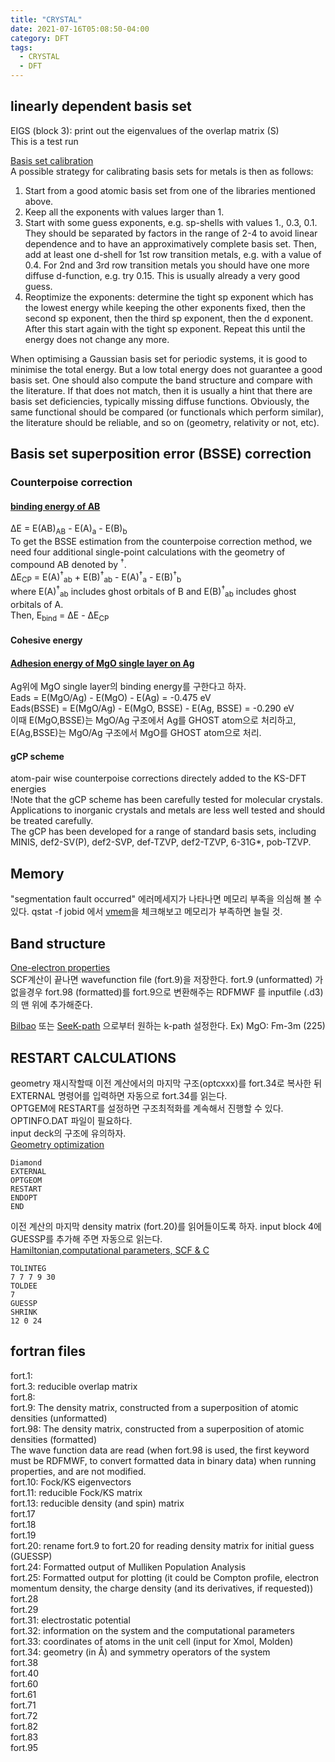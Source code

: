 ```yaml
---
title: "CRYSTAL"
date: 2021-07-16T05:08:50-04:00
category: DFT
tags:
  - CRYSTAL
  - DFT
---
```


## linearly dependent basis set ##
EIGS (block 3): print out the eigenvalues of the overlap matrix (S)  
                This is a test run  

[Basis set calibration](https://tutorials.crystalsolutions.eu/tutorial.html?td=metals&tf=index)  
A possible strategy for calibrating basis sets for metals is then as follows:  
1) Start from a good atomic basis set from one of the libraries mentioned above.  
2) Keep all the exponents with values larger than 1.  
3) Start with some guess exponents, e.g. sp-shells with values 1., 0.3, 0.1. They should be separated by factors in the range of 2-4 to avoid linear dependence and to have an approximatively complete basis set. Then, add at least one d-shell for 1st row transition metals, e.g. with a value of 0.4. For 2nd and 3rd row transition metals you should have one more diffuse d-function, e.g. try 0.15. This is usually already a very good guess.
4) Reoptimize the exponents: determine the tight sp exponent which has the lowest energy while keeping the other exponents fixed, then the second sp exponent, then the third sp exponent, then the d exponent. After this start again with the tight sp exponent. Repeat this until the energy does not change any more.  

When optimising a Gaussian basis set for periodic systems, it is good to minimise the total energy. But a low total energy does not guarantee a good basis set. One should also compute the band structure and compare with the literature. If that does not match, then it is usually a hint that there are basis set deficiencies, typically missing diffuse functions. Obviously, the same functional should be compared (or functionals which perform similar), the literature should be reliable, and so on (geometry, relativity or not, etc).  

## Basis set superposition error (BSSE) correction
### Counterpoise correction
#### [binding energy of AB]((https://www.youtube.com/watch?v=zwDwOqtSmEQ))
ΔE = E(AB)<sub>AB</sub> - E(A)<sub>a</sub> - E(B)<sub>b</sub>  
To get the BSSE estimation from the counterpoise correction method, we need four additional single-point calculations with the geometry of compound AB denoted by <sup>&#8224;</sup>.  
ΔE<sub>CP</sub> = E(A)<sup>&#8224;</sup><sub>ab</sub> + E(B)<sup>&#8224;</sup><sub>ab</sub> - E(A)<sup>&#8224;</sup><sub>a</sub> - E(B)<sup>&#8224;</sup><sub>b</sub>  
where E(A)<sup>&#8224;</sup><sub>ab</sub> includes ghost orbitals of B and E(B)<sup>&#8224;</sup><sub>ab</sub> includes ghost orbitals of A.  
Then, E<sub>bind</sub> = ΔE - ΔE<sub>CP</sub>  

#### Cohesive energy

#### [Adhesion energy of MgO single layer on Ag](https://tutorials.crystalsolutions.eu/tutorial.html?td=interfaces&tf=inter_tut#Table_1)
Ag위에 MgO single layer의 binding energy를 구한다고 하자.  
Eads       = E(MgO/Ag) - E(MgO)       - E(Ag)  = -0.475 eV  
Eads(BSSE) = E(MgO/Ag) - E(MgO, BSSE) - E(Ag, BSSE)  = -0.290 eV  
이때 E(MgO,BSSE)는 MgO/Ag 구조에서 Ag를 GHOST atom으로 처리하고, E(Ag,BSSE)는 MgO/Ag 구조에서 MgO를 GHOST atom으로 처리.  

####  gCP scheme
atom-pair wise counterpoise corrections directely added to the KS-DFT energies  
!Note that the gCP scheme has been carefully tested for molecular crystals. Applications to inorganic crystals and metals are less well tested and should be treated carefully.  
The gCP has been developed for a range of standard basis sets, including MINIS, def2-SV(P), def2-SVP, def-TZVP, def2-TZVP, 6-31G*, pob-TZVP.  





## Memory
"segmentation fault occurred" 에러메세지가 나타나면 메모리 부족을 의심해 볼 수 있다. qstat -f jobid  에서 [vmem](https://unix.stackexchange.com/questions/167891/about-mem-and-vmem)을 체크해보고 메모리가 부족하면 늘릴 것.  

## Band structure
[One-electron properties](http://tutorials.crystalsolutions.eu/tutorial.html?td=properties&tf=properties_tut)  
SCF계산이 끝나면 wavefunction file (fort.9)을 저장한다. fort.9 (unformatted) 가 없을경우 fort.98 (formatted)를 fort.9으로 변환해주는 RDFMWF 를 inputfile (.d3)의 맨 위에 추가해준다.  


[Bilbao](https://www.cryst.ehu.es/cgi-bin/cryst/programs/nph-kv-list) 또는 [SeeK-path](https://www.materialscloud.org/work/tools/seekpath) 으로부터 원하는 k-path 설정한다.
Ex) MgO: Fm-3m (225)

## 

## RESTART CALCULATIONS

geometry 재시작할때 이전 계산에서의 마지막 구조(optcxxx)를 fort.34로 복사한 뒤 EXTERNAL 명령어를 입력하면 자동으로 fort.34를 읽는다.  
OPTGEM에 RESTART를 설정하면 구조최적화를 계속해서 진행할 수 있다. OPTINFO.DAT 파일이 필요하다.  
input deck의 구조에 유의하자.  
[Geometry optimization](http://tutorials.crystalsolutions.eu/tutorial.html?td=optgeom&tf=opt_tut)  
```
Diamond
EXTERNAL
OPTGEOM
RESTART
ENDOPT
END
```

이전 계산의 마지막 density matrix (fort.20)를 읽어들이도록 하자. input block 4에 GUESSP를 추가해 주면 자동으로 읽는다.  
[Hamiltonian,computational parameters, SCF & C](http://tutorials.crystalsolutions.eu/tutorial.html?td=hamil_scf&tf=hamil_scf_tut)  


```
TOLINTEG
7 7 7 9 30
TOLDEE
7
GUESSP
SHRINK
12 0 24
```




## fortran files
fort.1:   
fort.3: reducible overlap matrix  
fort.8:  
fort.9: The density matrix, constructed from a superposition of atomic densities (unformatted)  
fort.98: The density matrix, constructed from a superposition of atomic densities (formatted)  
The wave function data are read (when fort.98 is used, the first keyword must be RDFMWF, to convert formatted data in binary data) when running properties, and are not modified.  
fort.10: Fock/KS eigenvectors  
fort.11: reducible Fock/KS matrix  
fort.13: reducible density (and spin) matrix  
fort.17  
fort.18  
fort.19  
fort.20: rename fort.9 to fort.20 for reading density matrix for initial guess (GUESSP)  
fort.24: Formatted output of Mulliken Population Analysis  
fort.25: Formatted output for plotting (it could be Compton profile,   electron momentum density,  the charge density (and its derivatives, if requested))  
fort.28  
fort.29  
fort.31: electrostatic potential  
fort.32: information on the system and the computational parameters  
fort.33: coordinates of atoms in the unit cell (input for Xmol, Molden)  
fort.34: geometry (in Å) and symmetry operators of the system  
fort.38  
fort.40  
fort.60  
fort.61  
fort.71  
fort.72  
fort.82  
fort.83  
fort.95  

